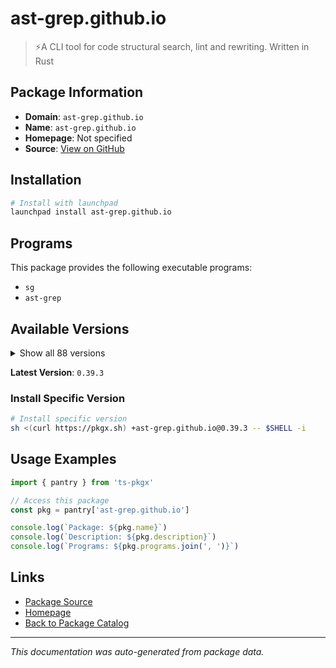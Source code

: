 # ast-grep.github.io

> ⚡A CLI tool for code structural search, lint and rewriting. Written in Rust

## Package Information

- **Domain**: `ast-grep.github.io`
- **Name**: `ast-grep.github.io`
- **Homepage**: Not specified
- **Source**: [View on GitHub](https://github.com/pkgxdev/pantry/tree/main/projects/ast-grep.github.io/package.yml)

## Installation

```bash
# Install with launchpad
launchpad install ast-grep.github.io
```

## Programs

This package provides the following executable programs:

- `sg`
- `ast-grep`

## Available Versions

<details>
<summary>Show all 88 versions</summary>

- `0.39.3`, `0.39.2`, `0.39.1`, `0.39.0`, `0.38.7`
- `0.38.6`, `0.38.5`, `0.38.4`, `0.38.3`, `0.38.2`
- `0.38.1`, `0.38.0`, `0.37.0`, `0.36.3`, `0.36.2`
- `0.36.1`, `0.36.0`, `0.35.0`, `0.34.4`, `0.34.3`
- `0.34.2`, `0.34.1`, `0.34.0`, `0.33.1`, `0.33.0`
- `0.32.3`, `0.32.2`, `0.32.1`, `0.32.0`, `0.31.1`
- `0.31.0`, `0.30.1`, `0.30.0`, `0.29.0`, `0.28.1`
- `0.28.0`, `0.27.2`, `0.27.1`, `0.27.0`, `0.26.3`
- `0.26.2`, `0.26.1`, `0.26.0`, `0.25.7`, `0.25.6`
- `0.25.5`, `0.25.4`, `0.25.3`, `0.25.2`, `0.25.1`
- `0.25.0`, `0.24.1`, `0.24.0`, `0.23.1`, `0.23.0`
- `0.22.6`, `0.22.5`, `0.22.4`, `0.22.3`, `0.22.2`
- `0.22.1`, `0.22.0`, `0.21.4`, `0.21.3`, `0.21.2`
- `0.21.1`, `0.21.0`, `0.20.5`, `0.20.4`, `0.20.3`
- `0.20.2`, `0.20.1`, `0.20.0`, `0.19.4`, `0.19.3`
- `0.19.2`, `0.19.1`, `0.19.0`, `0.18.1`, `0.18.0`
- `0.17.1`, `0.17.0`, `0.16.1`, `0.16.0`, `0.15.1`
- `0.15.0`, `0.14.4`, `0.14.3`

</details>

**Latest Version**: `0.39.3`

### Install Specific Version

```bash
# Install specific version
sh <(curl https://pkgx.sh) +ast-grep.github.io@0.39.3 -- $SHELL -i
```

## Usage Examples

```typescript
import { pantry } from 'ts-pkgx'

// Access this package
const pkg = pantry['ast-grep.github.io']

console.log(`Package: ${pkg.name}`)
console.log(`Description: ${pkg.description}`)
console.log(`Programs: ${pkg.programs.join(', ')}`)
```

## Links

- [Package Source](https://github.com/pkgxdev/pantry/tree/main/projects/ast-grep.github.io/package.yml)
- [Homepage](#)
- [Back to Package Catalog](../../package-catalog.md)

---

*This documentation was auto-generated from package data.*
